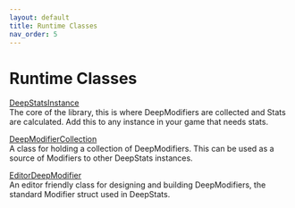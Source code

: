 ```yaml
---
layout: default
title: Runtime Classes
nav_order: 5
---
```


# Runtime Classes

[DeepStatsInstance](runtime/deepStatsInstance.md)  
The core of the library, this is where DeepModifiers are collected and Stats are calculated. Add this to any instance in your game that needs stats.

[DeepModifierCollection](runtime/deepModifierCollection.md)  
A class for holding a collection of DeepModifiers. This can be used as a source of Modifiers to other DeepStats instances.

[EditorDeepModifier](runtime/editorDeepModifier.md)  
An editor friendly class for designing and building DeepModifiers, the standard Modifier struct used in DeepStats.